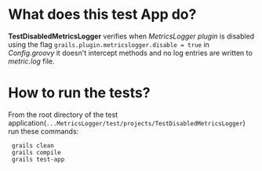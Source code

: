 # What does this test App do?

**TestDisabledMetricsLogger** verifies when *MetricsLogger plugin* is disabled using the flag
`grails.plugin.metricslogger.disable = true` in *Config.groovy*
it doesn't intercept methods and no log entries are written to *metric.log* file.

# How to run the tests?

From the root directory of the test application(`...MetricsLogger/test/projects/TestDisabledMetricsLogger`) run these commands:

```
 grails clean
 grails compile
 grails test-app
```